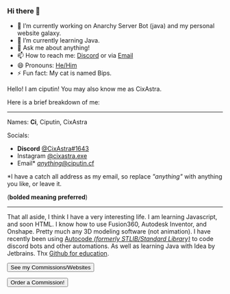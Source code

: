 ### Hi there 👋

- 🔭 I’m currently working on Anarchy Server Bot (java) and my personal website galaxy.
- 🌱 I’m currently learning Java.
- 💬 Ask me about anything!
- 📫 How to reach me: [Discord](https://discord.bio/CixAstra) or via [Email](mailto:anything@ciputin.cf)
- 😄 Pronouns: [He/Him](https://en.pronouns.page/he)
- ⚡ Fun fact: My cat is named Bips. 

Hello! I am ciputin! You may also know me as CixAstra.

Here is a brief breakdown of me:

---

Names: **Ci**, Ciputin, CixAstra

Socials: 
- **Discord** [@CixAstra#1643](dsc.bio/cixastra)                              
- Instagram [@cixastra.exe](https://www.instagram.com/cixastra.exe/)        
- Email*   [*anything*@ciputin.cf](mailto:replacethis@ciputin.cf)          

*I have a catch all address as my email, so replace *"anything"* with anything you like, or leave it. 

(**bolded meaning preferred**)

---

That all aside, I think I have a very interesting life. I am learning Javascript, and soon HTML. I know how to use Fusion360, Autodesk Inventor, and Onshape. Pretty much any 3D modeling software (not animation). I have recently been using [Autocode *(formerly STLIB/Standard Library)*](https://autocode.com) to code discord bots and other automations. As well as learning Java with Idea by Jetbrains. Thx [Github for education](https://education.github.com). 

<a href="https://www.ciputin.cf/othersites/" target="_blank"><button type="button">See my Commissions/Websites</button></a>

<a href="https://www.ciputin.cf/order" target="_blank"><button type="button">Order a Commission!</button></a>

